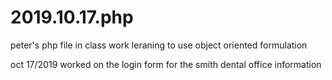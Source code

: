 # 2019.10.17.php
peter's php file
in class work
leraning to use object oriented formulation


oct 17/2019
worked on the login form for the smith dental office information

